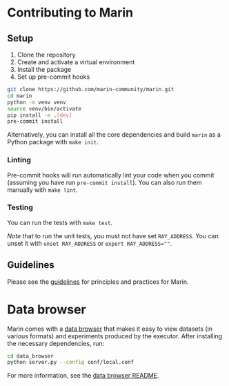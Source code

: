 # Contributing to Marin

## Setup

1. Clone the repository
2. Create and activate a virtual environment
3. Install the package
4. Set up pre-commit hooks

```bash
git clone https://github.com/marin-community/marin.git
cd marin
python -m venv venv
source venv/bin/activate
pip install -e .[dev]
pre-commit install
```

Alternatively, you can install all the core dependencies and build `marin` as a Python
package with `make init`.

### Linting

Pre-commit hooks will run automatically lint your code when you commit (assuming you have run `pre-commit install`).
You can also run them manually with `make lint`.

### Testing

You can run the tests with `make test`.

*Note* that to run the unit tests, you must not have set `RAY_ADDRESS`. You can unset it with `unset RAY_ADDRESS` or `export RAY_ADDRESS=""`.

## Guidelines

Please see the [guidelines](../guidelines.md) for principles and practices for Marin.


# Data browser

Marin comes with a [data browser](https://github.com/marin-community/marin/tree/main/data_browser) that makes it easy to
view datasets (in various formats) and experiments produced by the executor.
After installing the necessary dependencies, run:

```bash
cd data_browser
python server.py --config conf/local.conf
```

For more information, see the [data browser README](https://github.com/marin-community/marin/blob/main/data_browser/README.md).
